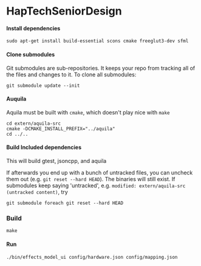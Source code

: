 # HapTechSeniorDesign

#### Install dependencies

    sudo apt-get install build-essential scons cmake freeglut3-dev sfml

#### Clone submodules

Git submodules are sub-repositories. It keeps your repo from tracking all of the files and changes to it.
To clone all submodules:

    git submodule update --init

#### Auquila

Aquila must be built with `cmake`, which doesn't play nice with `make`

    cd extern/aquila-src
    cmake -DCMAKE_INSTALL_PREFIX="../aquila"
    cd ../..

#### Build Included dependencies

This will build gtest, jsoncpp, and aquila


If afterwards you end up with a bunch of untracked files, you can uncheck them out (e.g. `git reset --hard HEAD`).
The binaries will still exist. If submodules keep saying 'untracked', e.g.
`modified: extern/aquila-src (untracked content)`, try

    git submodule foreach git reset --hard HEAD

### Build

    make

#### Run

    ./bin/effects_model_ui config/hardware.json config/mapping.json
